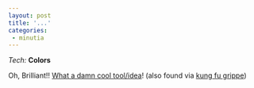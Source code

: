```yaml
---
layout: post
title: '...'
categories:
 - minutia
---
```


<i>Tech:</i> <b>Colors</b>

Oh, Brilliant!! <a href="http://www.colormatch.dk/">What a damn cool tool/idea</a>! (also found via <a href="http://www.kungfugrippe.com/archives/2002/10/16/index.php#001766">kung fu grippe</a>)

